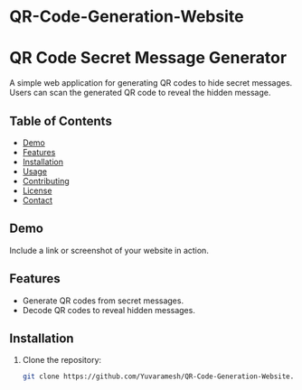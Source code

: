 # QR-Code-Generation-Website
#
# QR Code Secret Message Generator

A simple web application for generating QR codes to hide secret messages. Users can scan the generated QR code to reveal the hidden message.

## Table of Contents
- [Demo](#demo)
- [Features](#features)
- [Installation](#installation)
- [Usage](#usage)
- [Contributing](#contributing)
- [License](#license)
- [Contact](#contact)

## Demo

Include a link or screenshot of your website in action.

## Features

- Generate QR codes from secret messages.
- Decode QR codes to reveal hidden messages.

## Installation

1. Clone the repository:

   ```bash
   git clone https://github.com/Yuvaramesh/QR-Code-Generation-Website.git

